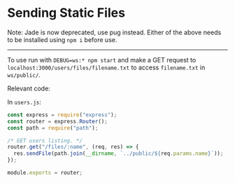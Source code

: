 # Sending Static Files

Note: Jade is now deprecated, use pug instead. Either of the above needs to be
installed using `npm i` before use.

---

To use run with `DEBUG=ws:* npm start` and make
a GET request to `localhost:3000/users/files/filename.txt` to access
`filename.txt` in `ws/public/`.

Relevant code:

In `users.js`:

```js
const express = require("express");
const router = express.Router();
const path = require("path");

/* GET users listing. */
router.get("/files/:name", (req, res) => {
  res.sendFile(path.join(__dirname, `../public/${req.params.name}`));
});

module.exports = router;
```
